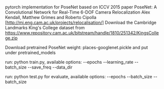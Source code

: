 pytorch implementation for PoseNet based on ICCV 2015 paper PoseNet: A Convolutional Network for Real-Time 6-DOF Camera Relocalization Alex Kendall, Matthew Grimes and Roberto Cipolla [http://mi.eng.cam.ac.uk/projects/relocalisation/]
Download the Cambridge Landmarks King's College dataset from https://www.repository.cam.ac.uk/bitstream/handle/1810/251342/KingsCollege.zip

Download pretrained PoseNet weight: places-googlenet.pickle and put under pretrained_models

run: python train.py, available options: --epochs --learning_rate --batch_size --save_freq --data_dir

run: python test.py for evaluate, available options: --epochs --batch_size --batch_size
